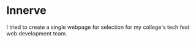 # Innerve
I tried to create a single webpage for selection for my college's tech fest web development team.

